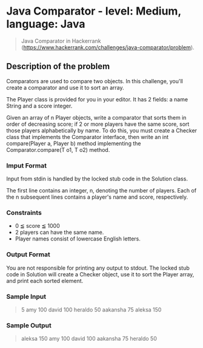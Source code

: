 # Java Comparator - level: Medium, language: Java
> Java Comparator in Hackerrank (https://www.hackerrank.com/challenges/java-comparator/problem).


## Description of the problem
Comparators are used to compare two objects.
In this challenge, you'll create a comparator and use it to sort an array.

The Player class is provided for you in your editor.
It has 2 fields: a name String and a score integer.

Given an array of n Player objects, write a comparator that sorts them in order of decreasing score; if 2 or more players have the same score, sort those players alphabetically by name.
To do this, you must create a Checker class that implements the Comparator interface, then write an int compare(Player a, Player b) method implementing the Comparator.compare(T o1, T o2) method.

### Imput Format
Input from stdin is handled by the locked stub code in the Solution class.

The first line contains an integer, n, denoting the number of players.
Each of the n subsequent lines contains a player's name and score, respectively.

### Constraints
* 0 ≦ score ≦ 1000
* 2 players can have the same name.
* Player names consist of lowercase English letters.

### Output Format
You are not responsible for printing any output to stdout.
The locked stub code in Solution will create a Checker object, use it to sort the Player array, and print each sorted element.

### Sample Input
> 5
> amy 100
> david 100
> heraldo 50
> aakansha 75
> aleksa 150

### Sample Output
> aleksa 150
> amy 100
> david 100
> aakansha 75
> heraldo 50
